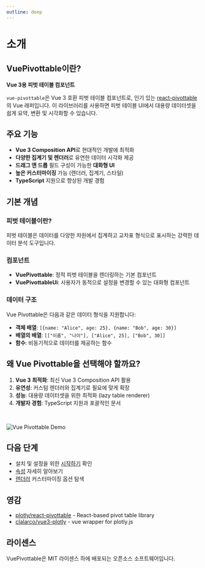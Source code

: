 ```yaml
---
outline: deep
---
```


# 소개

## VuePivottable이란?

**Vue 3용 피벗 테이블 컴포넌트**

`vue-pivottable`은 Vue 3 호환 피벗 테이블 컴포넌트로, 인기 있는 [react-pivottable](https://github.com/plotly/react-pivottable)의 Vue 래퍼입니다. 이 라이브러리를 사용하면 피벗 테이블 UI에서 대용량 데이터셋을 쉽게 요약, 변환 및 시각화할 수 있습니다.

## 주요 기능

- **Vue 3 Composition API**로 현대적인 개발에 최적화
- **다양한 집계기 및 렌더러**로 유연한 데이터 시각화 제공
- **드래그 앤 드롭** 필드 구성이 가능한 **대화형 UI**
- **높은 커스터마이징** 가능 (렌더러, 집계기, 스타일)
- **TypeScript** 지원으로 향상된 개발 경험

## 기본 개념

### 피벗 테이블이란?

피벗 테이블은 데이터를 다양한 차원에서 집계하고 교차표 형식으로 표시하는 강력한 데이터 분석 도구입니다.

### 컴포넌트

- **VuePivottable**: 정적 피벗 테이블을 렌더링하는 기본 컴포넌트
- **VuePivottableUi**: 사용자가 동적으로 설정을 변경할 수 있는 대화형 컴포넌트

### 데이터 구조

Vue Pivottable은 다음과 같은 데이터 형식을 지원합니다:

- **객체 배열**: `[{name: "Alice", age: 25}, {name: "Bob", age: 30}]`
- **배열의 배열**: `[["이름", "나이"], ["Alice", 25], ["Bob", 30]]`
- **함수**: 비동기적으로 데이터를 제공하는 함수

## 왜 Vue Pivottable을 선택해야 할까요?

1. **Vue 3 최적화**: 최신 Vue 3 Composition API 활용
2. **유연성**: 커스텀 렌더러와 집계기로 필요에 맞게 확장
3. **성능**: 대용량 데이터셋을 위한 최적화 (lazy table renderer)
4. **개발자 경험**: TypeScript 지원과 포괄적인 문서

<br/>

![Vue Pivottable Demo](/vue-pivottable-demo.gif)

## 다음 단계

- 설치 및 설정을 위한 [시작하기](/ko/getting-started) 확인
- [속성](/ko/props) 자세히 알아보기
- [렌더러](/ko/renderer) 커스터마이징 옵션 탐색

## 영감

- [plotly/react-pivottable](https://github.com/plotly/react-pivottable) - React-based pivot table library
- [clalarco/vue3-plotly](https://github.com/clalarco/vue3-plotly) - vue wrapper for plotly.js

## 라이센스

VuePivottable은 MIT 라이센스 하에 배포되는 오픈소스 소프트웨어입니다.
